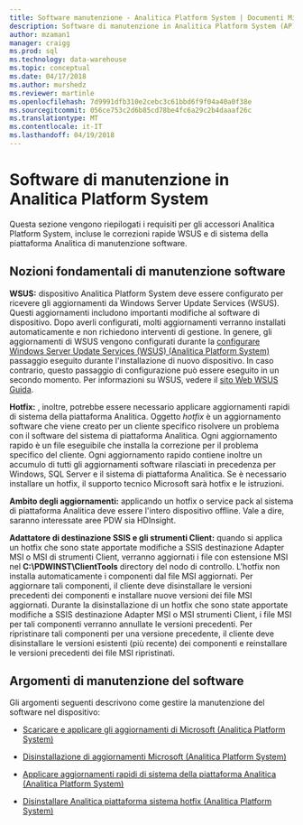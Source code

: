 ```yaml
---
title: Software manutenzione - Analitica Platform System | Documenti Microsoft
description: Software di manutenzione in Analitica Platform System (AP).
author: mzaman1
manager: craigg
ms.prod: sql
ms.technology: data-warehouse
ms.topic: conceptual
ms.date: 04/17/2018
ms.author: murshedz
ms.reviewer: martinle
ms.openlocfilehash: 7d9991dfb310e2cebc3c61bbd6f9f04a40a0f38e
ms.sourcegitcommit: 056ce753c2d6b85cd78be4fc6a29c2b4daaaf26c
ms.translationtype: MT
ms.contentlocale: it-IT
ms.lasthandoff: 04/19/2018
---
```

# <a name="software-servicing-in-analytics-platform-system"></a>Software di manutenzione in Analitica Platform System
Questa sezione vengono riepilogati i requisiti per gli accessori Analitica Platform System, incluse le correzioni rapide WSUS e di sistema della piattaforma Analitica di manutenzione software.  
  
## <a name="Basics"></a>Nozioni fondamentali di manutenzione software  
**WSUS:** dispositivo Analitica Platform System deve essere configurato per ricevere gli aggiornamenti da Windows Server Update Services (WSUS). Questi aggiornamenti includono importanti modifiche al software di dispositivo. Dopo averli configurati, molti aggiornamenti verranno installati automaticamente e non richiedono interventi di gestione. In genere, gli aggiornamenti di WSUS vengono configurati durante la [configurare Windows Server Update Services &#40;WSUS&#41; &#40;Analitica Platform System&#41; ](configure-windows-server-update-services-wsus.md) passaggio eseguito durante l'installazione di nuovo dispositivo. In caso contrario, questo passaggio di configurazione può essere eseguito in un secondo momento. Per informazioni su WSUS, vedere il [sito Web WSUS Guida](http://go.microsoft.com/fwlink/?LinkId=202417).  
  
**Hotfix:** , inoltre, potrebbe essere necessario applicare aggiornamenti rapidi di sistema della piattaforma Analitica. Oggetto *hotfix* è un aggiornamento software che viene creato per un cliente specifico risolvere un problema con il software del sistema di piattaforma Analitica. Ogni aggiornamento rapido è un file eseguibile che installa la correzione per il problema specifico del cliente. Ogni aggiornamento rapido contiene inoltre un accumulo di tutti gli aggiornamenti software rilasciati in precedenza per Windows, SQL Server e il sistema di piattaforma Analitica. Se è necessario installare un hotfix, il supporto tecnico Microsoft sarà hotfix e le istruzioni.  
  
**Ambito degli aggiornamenti:** applicando un hotfix o service pack al sistema di piattaforma Analitica deve essere l'intero dispositivo offline. Vale a dire, saranno interessate aree PDW sia HDInsight.  
  
**Adattatore di destinazione SSIS e gli strumenti Client:** quando si applica un hotfix che sono state apportate modifiche a SSIS destinazione Adapter MSI o MSI di strumenti Client, verranno aggiornati i file con estensione MSI nel **C:\PDWINST\ClientTools** directory del nodo di controllo. L'hotfix non installa automaticamente i componenti dal file MSI aggiornati. Per aggiornare tali componenti, il cliente deve disinstallare le versioni precedenti dei componenti e installare nuove versioni dei file MSI aggiornati. Durante la disinstallazione di un hotfix che sono state apportate modifiche a SSIS destinazione Adapter MSI o MSI strumenti Client, i file MSI per tali componenti verranno annullate le versioni precedenti. Per ripristinare tali componenti per una versione precedente, il cliente deve disinstallare le versioni esistenti (più recente) dei componenti e reinstallare le versioni precedenti dei file MSI ripristinati.  
  
## <a name="software-servicing-topics"></a>Argomenti di manutenzione del software  
Gli argomenti seguenti descrivono come gestire la manutenzione del software nel dispositivo:  
  
-   [Scaricare e applicare gli aggiornamenti di Microsoft &#40;Analitica Platform System&#41;](download-and-apply-microsoft-updates.md)  
  
-   [Disinstallazione di aggiornamenti Microsoft &#40;Analitica Platform System&#41;](uninstall-microsoft-updates.md)  
  
-   [Applicare aggiornamenti rapidi di sistema della piattaforma Analitica &#40;Analitica Platform System&#41;](apply-analytics-platform-system-hotfixes.md)  
  
-   [Disinstallare Analitica piattaforma sistema hotfix &#40;Analitica Platform System&#41;](uninstall-analytics-platform-system-hotfixes.md)  
  
<!-- MISSING LINKS ## See Also  
[Common Metadata Query Examples &#40;SQL Server PDW&#41;](../sqlpdw/common-metadata-query-examples-sql-server-pdw.md)  -->  
  
